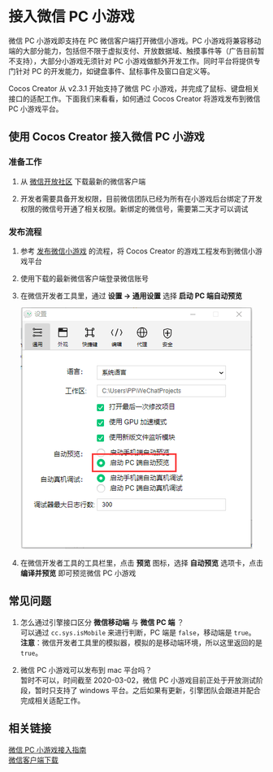 # 接入微信 PC 小游戏

微信 PC 小游戏即支持在 PC 微信客户端打开微信小游戏。PC 小游戏将兼容移动端的大部分能力，包括但不限于虚拟支付、开放数据域、触摸事件等（广告目前暂不支持），大部分小游戏无须针对 PC 小游戏做额外开发工作。同时平台将提供专门针对 PC 的开发能力，如键盘事件、鼠标事件及窗口自定义等。

Cocos Creator 从 v2.3.1 开始支持了微信 PC 小游戏，并完成了鼠标、键盘相关接口的适配工作。下面我们来看看，如何通过 Cocos Creator 将游戏发布到微信 PC 小游戏平台。

## 使用 Cocos Creator 接入微信 PC 小游戏

### 准备工作

1. 从 [微信开放社区](https://developers.weixin.qq.com/community/minigame/article/doc/0002ce5cc94270784ef9a591c50013) 下载最新的微信客户端

2. 开发者需要具备开发权限，目前微信团队已经为所有在小游戏后台绑定了开发权限的微信号开通了相关权限。新绑定的微信号，需要第二天才可以调试

### 发布流程

1. 参考 [发布微信小游戏](./publish-wechatgame.md) 的流程，将 Cocos Creator 的游戏工程发布到微信小游戏平台

2. 使用下载的最新微信客户端登录微信账号

3. 在微信开发者工具里，通过 **设置 -> 通用设置** 选择 **启动 PC 端自动预览**

    ![](./publish-pc-wechatgame/wechat-devtool-preference.png)

4. 在微信开发者工具的工具栏里，点击 **预览** 图标，选择 **自动预览** 选项卡，点击 **编译并预览** 即可预览微信 PC 小游戏

## 常见问题

1. 怎么通过引擎接口区分 **微信移动端** 与 **微信 PC 端** ？  
可以通过 `cc.sys.isMobile` 来进行判断，PC 端是 `false`，移动端是 `true`。  
**注意**：微信开发者工具里的模拟器，模拟的是移动端环境，所以这里返回的是 `true`。

2. 微信 PC 小游戏可以发布到 mac 平台吗？  
暂时不可以，时间截至 2020-03-02，微信 PC 小游戏目前正处于开放测试阶段，暂时只支持了 windows 平台。之后如果有更新，引擎团队会跟进并配合完成相关适配工作。

## 相关链接

[微信 PC 小游戏接入指南](https://developers.weixin.qq.com/minigame/dev/guide/open-ability/pc-game.html)  
[微信客户端下载](https://developers.weixin.qq.com/community/minigame/article/doc/0002ce5cc94270784ef9a591c50013)
